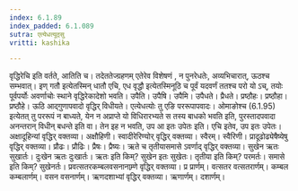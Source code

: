 ```yaml
---
index: 6.1.89
index_padded: 6.1.089
sutra: एत्येधत्यूठ्सु
vritti: kashika

---
```

वृद्धिरेचि इति वर्तते, आतिति च। तदेततेज्ग्रहणम् एतेरेव विशेषणं , न पुनरेधतेः, अव्यभिचारात्, ऊठश्च सम्भवात्। इण् गतौ इत्येतस्मिन् धातौ एचि, एध वृद्धौ इत्येतस्मिनूठि च पूर्वं यदवर्णं ततश्च परो यो ऽच्, तयोः पूर्वपर्योः अवर्णाचोः स्थाने वृद्धिरेकादेशो भवति। उपैति। उपैषि। उपैमि। उपैधते। प्रैधते। प्रष्ठौहः। प्रष्ठौहा। प्रष्ठौहे। ऊठि आद्गुणापवादो वृद्धिर् विधीयते। एत्येधत्योः तु एङि पररूपापवादः। ओमाङोश्च (6.1.95) इत्येतत् तु पररूपं न बाध्यते, येन न अप्राप्ते यो विधिरारभ्यते स तस्य बाधको भवति इति, पुरस्तादपवादा अनन्तरान् विधीन् बधन्ते इति वा। तेन इह न भवति, उप आ इतः उपेतः इति। एचि इतेव, उप इतः उपेतः। अक्षादूहिन्यां वृद्धिर् वक्तव्या। अक्षौहिणी। स्वादीरेरिण्योर् वृद्धिर् वक्तव्या। स्वैरम्। स्वैरिणी। प्रादूढोढ्येषैष्येषु वृद्धिर् वक्तव्या। प्रौढः। प्रौढिः। प्रैषः। प्रैष्यः। ऋते च तृतीयासमासे ऽवर्णाद् वृद्धिर् वक्तव्या। सुखेन ऋतः सुखार्तः। दुःखेन ऋतः दुःखार्तः। ऋतः इति किम्? सुखेन इतः सुखेतः। तृतीया इति किम्? परमर्तः। समासे इति किम्? सुखेनर्तः। प्रवत्सतरकम्बलवसनानाम्र्णे वृद्धिर् वक्तव्या। प्र प्रार्णम्। वत्सतर वत्सतरार्णम्। कम्बल कम्बलार्णम्। वसन वसनार्णम्। ऋणदशाभ्यां वृद्धिर् वक्तव्या। ऋणार्णम्। दशार्णम्।